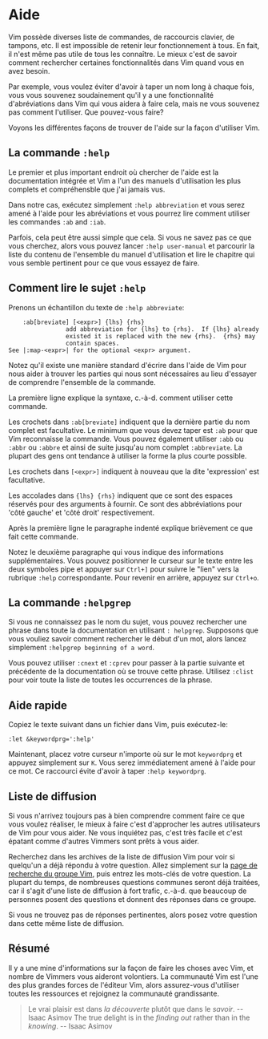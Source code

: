 # Aide

Vim possède diverses liste de commandes, de raccourcis clavier, de tampons, etc. Il est impossible de retenir leur fonctionnement à tous. En fait, il n'est même pas utile de tous les connaître. Le mieux c'est de savoir comment rechercher certaines fonctionnalités dans Vim quand vous en avez besoin.

Par exemple, vous voulez éviter d'avoir à taper un nom long à chaque fois, vous vous souvenez soudainement qu'il y a une fonctionnalité d'abréviations dans Vim qui vous aidera à faire cela, mais ne vous souvenez pas comment l'utiliser. Que pouvez-vous faire?

Voyons les différentes façons de trouver de l'aide sur la façon d'utiliser Vim.

## La commande `:help`

Le premier et plus important endroit où chercher de l'aide est la documentation intégrée et Vim a l'un des manuels d'utilisation les plus complets et compréhensble que j'ai jamais vus.

Dans notre cas, exécutez simplement `:help abbreviation` et vous serez amené à l'aide pour les abréviations et vous pourrez lire comment utiliser les commandes `:ab` and `:iab`.

Parfois, cela peut être aussi simple que cela. Si vous ne savez pas ce que vous cherchez, alors vous pouvez lancer `:help user-manual` et parcourir la liste du contenu de l'ensemble du manuel d'utilisation et lire le chapitre qui vous semble pertinent pour ce que vous essayez de faire.

## Comment lire le sujet `:help`

Prenons un échantillon du texte de `:help abbreviate`:

```
    :ab[breviate] [<expr>] {lhs} {rhs}
                add abbreviation for {lhs} to {rhs}.  If {lhs} already
                existed it is replaced with the new {rhs}.  {rhs} may
                contain spaces.
See |:map-<expr>| for the optional <expr> argument.
```

Notez qu'il existe une manière standard d'écrire dans l'aide de Vim pour nous aider à trouver les parties qui nous sont nécessaires au lieu d'essayer de comprendre l'ensemble de la commande.

La première ligne explique la syntaxe, c.-à-d. comment utiliser cette commande.

Les crochets dans `:ab[breviate]` indiquent que la dernière partie du nom complet est facultative. Le minimum que vous devez taper est `:ab` pour que Vim reconnaisse la commande. Vous pouvez également utiliser `:abb` ou `:abbr` ou `:abbre` et ainsi de suite jusqu'au nom complet `:abbreviate`. La plupart des gens ont tendance à utiliser la forme la plus courte possible.

Les crochets dans `[<expr>]` indiquent à nouveau que la dite 'expression' est facultative.

Les accolades dans `{lhs} {rhs}` indiquent que ce sont des espaces réservés pour des arguments à fournir. Ce sont des abbréviations pour 'côté gauche' et 'côté droit' respectivement.

Après la première ligne le paragraphe indenté explique brièvement ce que fait cette commande.

Notez le deuxième paragraphe qui vous indique des informations supplémentaires. Vous pouvez positionner le curseur sur le texte entre les deux symboles pipe et appuyer sur `Ctrl+]` pour suivre le "lien" vers la rubrique `:help` correspondante. Pour revenir en arrière, appuyez sur `Ctrl+o`.

## La commande `:helpgrep`

Si vous ne connaissez pas le nom du sujet, vous pouvez rechercher une phrase dans toute la documentation en utilisant `: helpgrep`. Supposons que vous vouliez savoir comment rechercher le début d'un mot, alors lancez simplement `:helpgrep beginning of a word`.

Vous pouvez utiliser `:cnext` et `:cprev` pour passer à la partie suivante et précédente de la documentation où se trouve cette phrase. Utilisez `:clist` pour voir toute la liste de toutes les occurrences de la phrase.

## Aide rapide

Copiez le texte suivant dans un fichier dans Vim, puis exécutez-le:

``` viml
:let &keywordprg=':help'
```

Maintenant, placez votre curseur n'importe où sur le mot `keywordprg` et appuyez simplement sur `K`. Vous serez immédiatement amené à l'aide pour ce mot. Ce raccourci évite d'avoir à taper `:help keywordprg`.

## Liste de diffusion

Si vous n'arrivez toujours pas à bien comprendre comment faire ce que vous voulez réaliser, le mieux à faire c'est d'approcher les autres utilisateurs de Vim pour vous aider. Ne vous inquiétez pas, c'est très facile et c'est épatant comme d'autres Vimmers sont prêts à vous aider.

Recherchez dans les archives de la liste de diffusion Vim pour voir si quelqu'un a déjà répondu à votre question. Allez simplement sur la [page de recherche du groupe Vim](http://groups.google.com/group/vim_use), puis entrez les mots-clés de votre question. La plupart du temps, de nombreuses questions communes seront déjà traitées, car il s'agit d'une liste de diffusion à fort trafic, c.-à-d. que beaucoup de personnes posent des questions et donnent des réponses dans ce groupe.

Si vous ne trouvez pas de réponses pertinentes, alors posez votre question dans cette même liste de diffusion.

## Résumé

Il y a une mine d'informations sur la façon de faire les choses avec Vim, et nombre de Vimmers vous aideront volontiers. La communauté Vim est l'une des plus grandes forces de l'éditeur Vim, alors assurez-vous d'utiliser toutes les ressources et rejoignez la communauté grandissante.

> Le vrai plaisir est dans *la découverte* plutôt que dans le *savoir*.
> -- Isaac Asimov
> The true delight is in the *finding out* rather than in the *knowing*.
> -- Isaac Asimov
